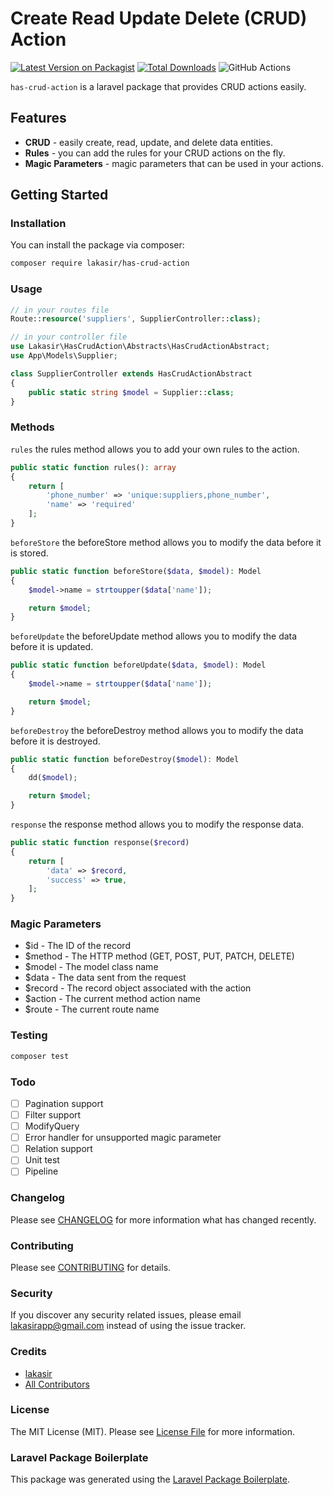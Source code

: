 # Create Read Update Delete (CRUD) Action

[![Latest Version on Packagist](https://img.shields.io/packagist/v/lakasir/has-crud-action.svg?style=flat-square)](https://packagist.org/packages/lakasir/has-crud-action)
[![Total Downloads](https://img.shields.io/packagist/dt/lakasir/has-crud-action.svg?style=flat-square)](https://packagist.org/packages/lakasir/has-crud-action)
![GitHub Actions](https://github.com/lakasir/has-crud-action/actions/workflows/main.yml/badge.svg)

`has-crud-action` is a laravel package that provides CRUD actions easily.

## Features

* **CRUD** - easily create, read, update, and delete data entities.
* **Rules** - you can add the rules for your CRUD actions on the fly.
* **Magic Parameters** - magic parameters that can be used in your actions.

## Getting Started

### Installation

You can install the package via composer:

```bash
composer require lakasir/has-crud-action
```

### Usage

```php
// in your routes file
Route::resource('suppliers', SupplierController::class);

// in your controller file
use Lakasir\HasCrudAction\Abstracts\HasCrudActionAbstract;
use App\Models\Supplier;

class SupplierController extends HasCrudActionAbstract
{
    public static string $model = Supplier::class;
}
```

### Methods
`rules` the rules method allows you to add your own rules to the action.
```php
public static function rules(): array
{
    return [
        'phone_number' => 'unique:suppliers,phone_number',
        'name' => 'required'
    ];
}
```

`beforeStore` the beforeStore method allows you to modify the data before it is stored.
```php
public static function beforeStore($data, $model): Model
{
    $model->name = strtoupper($data['name']);

    return $model;
}
```

`beforeUpdate` the beforeUpdate method allows you to modify the data before it is updated.
```php
public static function beforeUpdate($data, $model): Model
{
    $model->name = strtoupper($data['name']);

    return $model;
}
```

`beforeDestroy` the beforeDestroy method allows you to modify the data before it is destroyed.
```php
public static function beforeDestroy($model): Model
{
    dd($model);

    return $model;
}
```

`response` the response method allows you to modify the response data.
```php
public static function response($record)
{
    return [
        'data' => $record,
        'success' => true,
    ];
}
```

### Magic Parameters

* $id - The ID of the record
* $method - The HTTP method (GET, POST, PUT, PATCH, DELETE)
* $model - The model class name
* $data - The data sent from the request
* $record - The record object associated with the action
* $action - The current method action name
* $route - The current route name


### Testing

```bash
composer test
```

### Todo

* [ ] Pagination support
* [ ] Filter support
* [ ] ModifyQuery
* [ ] Error handler for unsupported magic parameter
* [ ] Relation support
* [ ] Unit test
* [ ] Pipeline

### Changelog

Please see [CHANGELOG](CHANGELOG.md) for more information what has changed recently.

### Contributing

Please see [CONTRIBUTING](CONTRIBUTING.md) for details.

### Security

If you discover any security related issues, please email lakasirapp@gmail.com instead of using the issue tracker.

### Credits

-   [lakasir](https://github.com/lakasir)
-   [All Contributors](../../contributors)

### License

The MIT License (MIT). Please see [License File](LICENSE.md) for more information.

### Laravel Package Boilerplate

This package was generated using the [Laravel Package Boilerplate](https://laravelpackageboilerplate.com).
